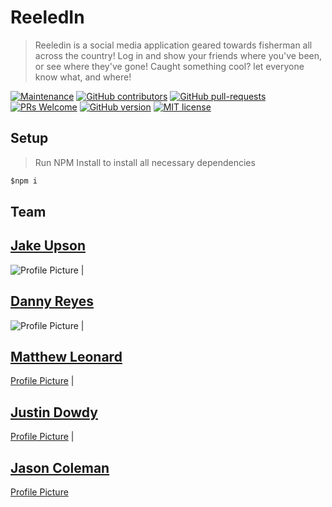 # ReeledIn

>Reeledin is a social media application geared towards fisherman all across the country!
>Log in and show your friends where you've been, or see where they've gone!
>Caught something cool? let everyone know what, and where!

[![Maintenance](https://img.shields.io/badge/Maintained%3F-yes-green.svg)](https://GitHub.com/Naereen/StrapDown.js/graphs/commit-activity)
[![GitHub contributors](https://img.shields.io/github/contributors/Naereen/StrapDown.js.svg)](https://GitHub.com/Naereen/StrapDown.js/graphs/contributors/)
[![GitHub pull-requests](https://img.shields.io/github/issues-pr/Naereen/StrapDown.js.svg)](https://GitHub.com/Naereen/StrapDown.js/pull/)
[![PRs Welcome](https://img.shields.io/badge/PRs-welcome-brightgreen.svg?style=flat-square)](http://makeapullrequest.com)
[![GitHub version](https://badge.fury.io/gh/Naereen%2FStrapDown.js.svg)](https://github.com/Naereen/StrapDown.js)
[![MIT license](https://img.shields.io/badge/License-MIT-blue.svg)](https://lbesson.mit-license.org/)

## Setup
>Run NPM Install to install all necessary dependencies
```javascript
$npm i
```

## Team

[Jake Upson](https://github.com/skooma1992)
-------
![Profile Picture](https://avatars0.githubusercontent.com/u/59838147?s=460&u=62a23e883a68c5ff7891c356e9d73f035262ead7&v=4?s=200) |

[Danny Reyes](https://github.com/reyesdmusic)
--------
![Profile Picture](https://avatars0.githubusercontent.com/u/59745204?s=460&u=8f26c8ba3d03027d8ac409b2f662a97e998a59cc&v=4?s=200) |

[Matthew Leonard](https://github.com/leonardmk1)
--------
[Profile Picture](https://avatars2.githubusercontent.com/u/54551013?s=460&u=0579b5e950d5bf5c7ac49e58b3f924dbcd0fa4c5&v=4?s=200) |

[Justin Dowdy](https://github.com/Jdowdy9k)
--------
[Profile Picture](https://avatars3.githubusercontent.com/u/59713877?s=460&u=4f0ec7ac2ab6138bf614cf4695f7dfcd7e0f30d3&v=4?s=200) |

[Jason Coleman](https://github.com/JmCole19)
---------
[Profile Picture](https://avatars3.githubusercontent.com/u/39313528?s=460&u=b046ec7eefe2d410907a9d7cd0fae76a629183af&v=4?s=200)